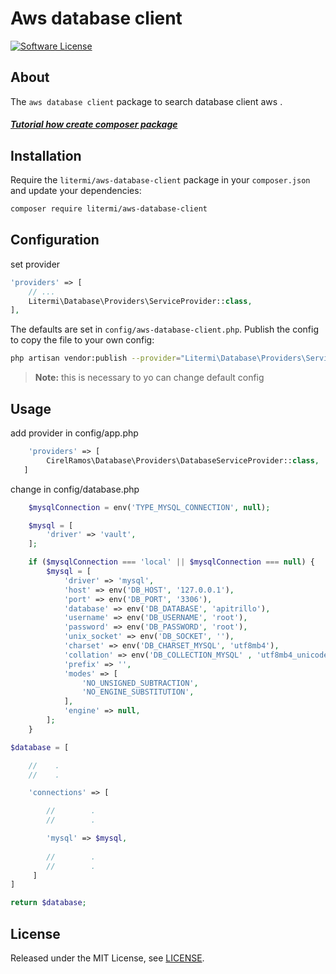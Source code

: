 # Aws database client

[![Software License][ico-license]](LICENSE.md)

## About

The `aws database client` package to search database client aws .

##### [Tutorial how create composer package](https://cirelramos.blogspot.com/2022/04/how-create-composer-package.html)

## Installation


Require the `litermi/aws-database-client` package in your `composer.json` and update your dependencies:
```sh
composer require litermi/aws-database-client
```


## Configuration

set provider

```php
'providers' => [
    // ...
    Litermi\Database\Providers\ServiceProvider::class,
],
```


The defaults are set in `config/aws-database-client.php`. Publish the config to copy the file to your own config:
```sh
php artisan vendor:publish --provider="Litermi\Database\Providers\ServiceProvider"
```

> **Note:** this is necessary to yo can change default config



## Usage

add provider in config/app.php

```php
    'providers' => [
        CirelRamos\Database\Providers\DatabaseServiceProvider::class,
   ]
```

change in config/database.php

```php
    $mysqlConnection = env('TYPE_MYSQL_CONNECTION', null);

    $mysql = [
        'driver' => 'vault',
    ];

    if ($mysqlConnection === 'local' || $mysqlConnection === null) {
        $mysql = [
            'driver' => 'mysql',
            'host' => env('DB_HOST', '127.0.0.1'),
            'port' => env('DB_PORT', '3306'),
            'database' => env('DB_DATABASE', 'apitrillo'),
            'username' => env('DB_USERNAME', 'root'),
            'password' => env('DB_PASSWORD', 'root'),
            'unix_socket' => env('DB_SOCKET', ''),
            'charset' => env('DB_CHARSET_MYSQL', 'utf8mb4'),
            'collation' => env('DB_COLLECTION_MYSQL' , 'utf8mb4_unicode_ci'),
            'prefix' => '',
            'modes' => [
                'NO_UNSIGNED_SUBTRACTION',
                'NO_ENGINE_SUBSTITUTION',
            ],
            'engine' => null,
        ];
    }

$database = [

    //    .
    //    .

    'connections' => [

        //        .
        //        .

        'mysql' => $mysql,
        
        //        .
        //        .
     ]
]

return $database;
```



## License

Released under the MIT License, see [LICENSE](LICENSE).


[ico-license]: https://img.shields.io/badge/license-MIT-brightgreen.svg?style=flat-square

